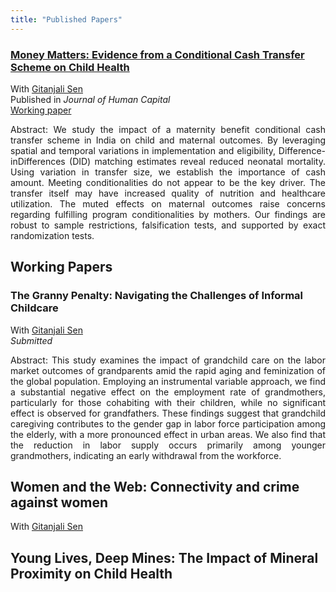 ```yaml
---
title: "Published Papers"
---
```

###  [Money Matters: Evidence from a Conditional Cash Transfer Scheme on Child Health](https://www.journals.uchicago.edu/doi/10.1086/734859) 
With [Gitanjali Sen](https://scholar.google.com/citations?user=bbFIXNgAAAAJ&hl=en)  
Published in *Journal of Human Capital*    
[Working paper](https://papers.ssrn.com/sol3/papers.cfm?abstract_id=4877346)  

<p align="justify"> Abstract: We study the impact of a maternity benefit conditional cash transfer scheme in India on child and maternal outcomes. By leveraging spatial and temporal variations in implementation and eligibility, Difference-inDifferences (DID) matching estimates reveal reduced neonatal mortality. Using variation in transfer size, we establish the importance of cash amount. Meeting conditionalities do not appear to be the key driver. The transfer itself may have increased quality of nutrition and healthcare utilization. The muted effects on maternal outcomes raise concerns regarding fulfilling program conditionalities by mothers. Our findings are robust to sample restrictions, falsification tests, and supported by exact randomization tests. </p>


Working Papers
-------

###  The Granny Penalty: Navigating the Challenges of Informal Childcare  
With [Gitanjali Sen](https://scholar.google.com/citations?user=bbFIXNgAAAAJ&hl=en)  
*Submitted*  

<p align="justify"> Abstract: This study examines the impact of grandchild care on the labor market outcomes of grandparents amid the rapid aging and feminization of the global population. Employing an instrumental variable approach, we find a substantial negative effect on the employment rate of grandmothers, particularly for those cohabiting with their children, while no significant effect is observed for grandfathers. These findings suggest that grandchild caregiving contributes to the gender gap in labor force participation among the elderly, with a more pronounced effect in urban areas. We also find that the reduction in labor supply occurs primarily among younger grandmothers, indicating an early withdrawal from the workforce.</p>

##  Women and the Web: Connectivity and crime against women  
With [Gitanjali Sen](https://scholar.google.com/citations?user=bbFIXNgAAAAJ&hl=en) 

##  Young Lives, Deep Mines: The Impact of Mineral Proximity on Child Health 




